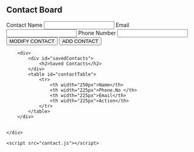<!DOCTYPE html>
<html>

<head>
    <title>Contact Manager</title>
    <link rel="stylesheet" type="text/css" href="contact.css">
</head>

<body>
    <div id="containerDiv">
        <div id="inputDiv">
            <div id="head">
                <h2>Contact Board</h2>
            </div>
            <label class="labelClass" for="name">Contact Name </label>
            <input class="inputBox" id="nameInput" name="name" type="text" maxlength="255" value="" />
            <label class="labelClass" for="email"> Email</label>
            <input class="inputBox" id="emailInput" name="email" type="text" maxlength="255" value="" />
            <label class="labelClass" for="pnone">Phone Number</label>
            <input class="inputBox" id="phoneInput" name="phone" type="text" maxlength="255" value="" />
            <div id="buttonDiv">
                <button id="editButton">MODIFY CONTACT</button>
                <button id="addButton">ADD CONTACT</button>
            </div>
        </div>

        <div>
            <div id="savedContacts">
                <h2>Saved Contacts</h2>
            </div>
            <table id="contactTable">
                <tr>
                    <th width="250px">Name</th>
                    <th width="225px">Phone.No </th>
                    <th width="225px">Email</th>
                    <th width="225px">Action</th>
                </tr>
            </table>
        </div>


    </div>

    <script src="contact.js"></script>
</body>

</html>